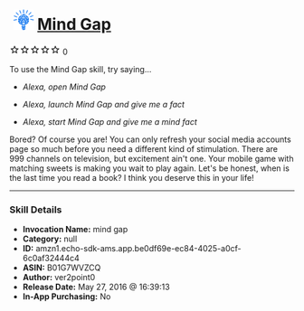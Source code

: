 # &nbsp;<img src="skill_icon" alt="Mind Gap icon" width="36"> [Mind Gap](http://alexa.amazon.com/#skills/amzn1.echo-sdk-ams.app.be0df69e-ec84-4025-a0cf-6c0af32444c4)
![0 stars](../../images/ic_star_border_black_18dp_1x.png)![0 stars](../../images/ic_star_border_black_18dp_1x.png)![0 stars](../../images/ic_star_border_black_18dp_1x.png)![0 stars](../../images/ic_star_border_black_18dp_1x.png)![0 stars](../../images/ic_star_border_black_18dp_1x.png) 0

To use the Mind Gap skill, try saying...

* *Alexa, open Mind Gap*

* *Alexa, launch Mind Gap and give me a fact*

* *Alexa, start Mind Gap and give me a mind fact*

Bored? Of course you are! You can only refresh your social media accounts page so much before you need a different kind of stimulation. There are 999 channels on television, but excitement ain't one. Your mobile game with matching sweets is making you wait to play again. Let's be honest, when is the last time you read a book? I think you deserve this in your life!

***

### Skill Details

* **Invocation Name:** mind gap
* **Category:** null
* **ID:** amzn1.echo-sdk-ams.app.be0df69e-ec84-4025-a0cf-6c0af32444c4
* **ASIN:** B01G7WVZCQ
* **Author:** ver2point0
* **Release Date:** May 27, 2016 @ 16:39:13
* **In-App Purchasing:** No
